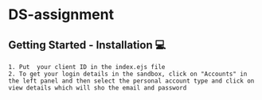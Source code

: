 # DS-assignment



## Getting Started - Installation :computer:

```
1. Put  your client ID in the index.ejs file 
2. To get your login details in the sandbox, click on "Accounts" in the left panel and then select the personal account type and click on view details which will sho the email and password

```
